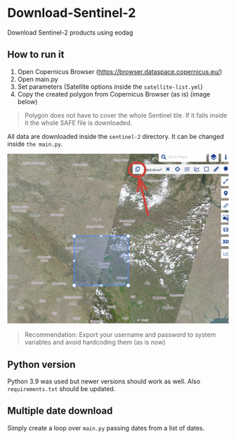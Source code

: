 # Download-Sentinel-2
Download Sentinel-2 products using eodag

## How to run it
1. Open Copernicus Browser (https://browser.dataspace.copernicus.eu/)
2. Open main.py
3. Set parameters (Satellite options inside the `satellite-list.yml`)
4. Copy the created polygon from Copernicus Browser (as is) (image below)

> Polygon does not have to cover the whole Sentinel tile. If it falls inside it the whole SAFE file is downloaded.

All data are downloaded inside the `sentinel-2` directory. It can be changed inside `the main.py`.

![alt text](https://github.com/Xritsos/Download-Sentinel-2/blob/main/images/image.png?raw=true)

> Recommendation: Export your username and password to system variables and avoid hardcoding them (as is now)

## Python version
Python 3.9 was used but newer versions should work as well. Also `requirements.txt` should be updated.

## Multiple date download
Simply create a loop over `main.py` passing dates from a list of dates.
